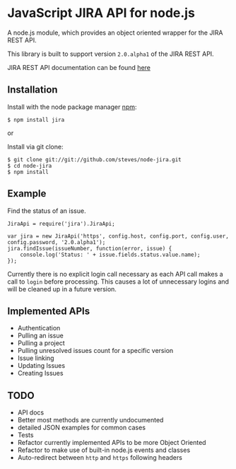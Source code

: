 # JavaScript JIRA API for node.js

A node.js module, which provides an object oriented wrapper for the JIRA REST API.

This library is built to support version `2.0.alpha1` of the JIRA REST API.

JIRA REST API documentation can be found [here](http://docs.atlassian.com/jira/REST/latest/)

## Installation

  Install with the node package manager [npm](http://npmjs.org):

    $ npm install jira

or

  Install via git clone:

    $ git clone git://git://github.com/steves/node-jira.git
    $ cd node-jira
    $ npm install

## Example

Find the status of an issue.

    JiraApi = require('jira').JiraApi;

    var jira = new JiraApi('https', config.host, config.port, config.user, config.password, '2.0.alpha1');
    jira.findIssue(issueNumber, function(error, issue) {
        console.log('Status: ' + issue.fields.status.value.name);
    });

Currently there is no explicit login call necessary as each API call makes a call to `login` before processing. This causes a lot of unnecessary logins and will be cleaned up in a future version.

## Implemented APIs

* Authentication
* Pulling an issue
* Pulling a project
* Pulling unresolved issues count for a specific version
* Issue linking
* Updating Issues
* Creating Issues

## TODO

* API docs
 * Better most methods are currently undocumented
 * detailed JSON examples for common cases
* Tests
* Refactor currently implemented APIs to be more Object Oriented
* Refactor to make use of built-in node.js events and classes
* Auto-redirect between `http` and `https` following headers